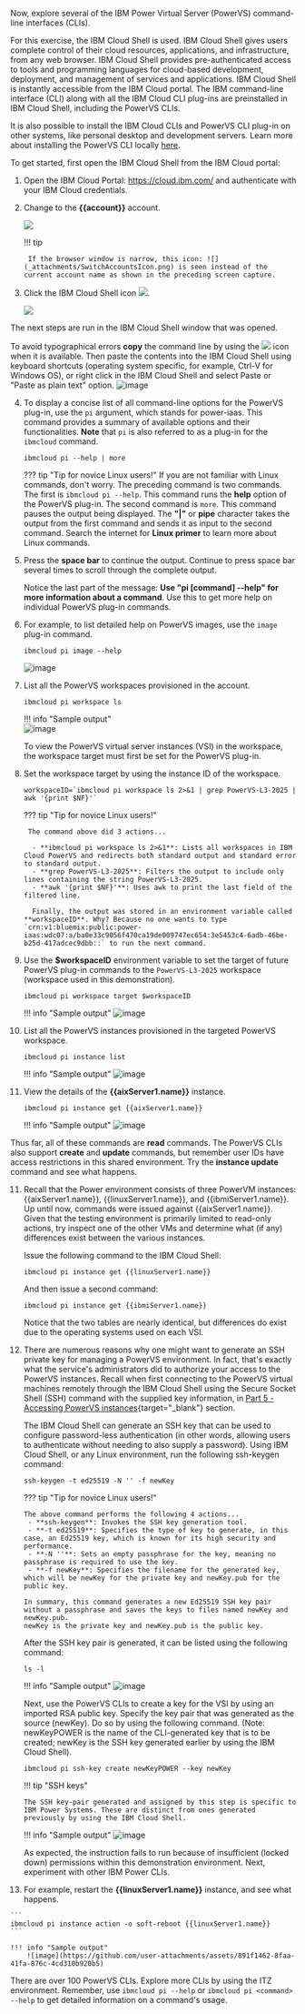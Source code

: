 Now, explore several of the IBM Power Virtual Server (PowerVS) command-line interfaces (CLIs). 

For this exercise, the IBM Cloud Shell is used. IBM Cloud Shell gives users complete control of their cloud resources, applications, and infrastructure, from any web browser. IBM Cloud Shell provides pre-authenticated access to tools and programming languages for cloud-based development, deployment, and management of services and applications. IBM Cloud Shell is instantly accessible from the IBM Cloud portal. The IBM command-line interface (CLI) along with all the IBM Cloud CLI plug-ins are preinstalled in IBM Cloud Shell, including the PowerVS CLIs.

It is also possible to install the IBM Cloud CLIs and PowerVS CLI plug-in on other systems, like personal desktop and development servers. Learn more about installing the PowerVS CLI locally <a href="https://cloud.ibm.com/docs/power-iaas?topic=power-iaas-power-iaas-cli-byb" target="_blank">here</a>.

To get started, first open the IBM Cloud Shell from the IBM Cloud portal:

1. Open the IBM Cloud Portal: <a href="https://cloud.ibm.com/" target="_blank">https://cloud.ibm.com/</a> and authenticate with your IBM Cloud credentials.
2. Change to the **{{account}}** account.

    ![](_attachments/SwitchAccounts-final.gif)

    !!! tip

        If the browser window is narrow, this icon: ![](_attachments/SwitchAccountsIcon.png) is seen instead of the current account name as shown in the preceding screen capture.

3. Click the IBM Cloud Shell icon ![](_attachments/CloudShellIcon.png).

    ![](_attachments/StartCloudShell-new.png)

The next steps are run in the IBM Cloud Shell window that was opened.

To avoid typographical errors **copy** the command line by using the ![](_attachments/CopyToClipboard.png) icon when it is available. Then paste the contents into the IBM Cloud Shell using keyboard shortcuts (operating system specific, for example, Ctrl-V for Windows OS), or right click in the IBM Cloud Shell and select Paste or "Paste as plain text" option.
   ![image](https://github.com/user-attachments/assets/5141d2d5-d679-4e11-9478-f913ac0ce731)


4. To display a concise list of all command-line options for the PowerVS plug-in, use the `pi` argument, which stands for power-iaas. This command provides a summary of available options and their functionalities. **Note** that `pi` is also referred to as a plug-in for the `ibmcloud` command.

    ```
    ibmcloud pi --help | more
    ```

    ??? tip "Tip for novice Linux users!"
        If you are not familiar with Linux commands, don't worry. The preceding command is two commands. The first is ```ibmcloud pi --help```. This command runs the **help** option of the PowerVS plug-in. The second command is ```more```. This command pauses the output being displayed. The **"|"** or **pipe** character takes the output from the first command and sends it as input to the second command. Search the internet for **Linux primer** to learn more about Linux commands.

5. Press the **space bar** to continue the output. Continue to press space bar several times to scroll through the complete output.

    Notice the last part of the message: **Use "pi [command] --help" for more information about a command**. Use this to get more help on individual PowerVS plug-in commands.

6. For example, to list detailed help on PowerVS images, use the `image` plug-in command.

    ```
    ibmcloud pi image --help
    ```

    ![image](https://github.com/user-attachments/assets/aae6a727-6a50-4505-acae-c5c71fd89104)

7. List all the PowerVS workspaces provisioned in the account.

    ```
    ibmcloud pi workspace ls
    ```

    !!! info "Sample output"        
        ![image](https://github.com/user-attachments/assets/e67e75a1-cf8e-41ea-b0dd-79d7092268e9)

    To view the PowerVS virtual server instances (VSI) in the workspace, the workspace target must first be set for the PowerVS plug-in.

9. Set the workspace target by using the instance ID of the workspace.

    ```
    workspaceID=`ibmcloud pi workspace ls 2>&1 | grep PowerVS-L3-2025 | awk '{print $NF}'`
    ```

    ??? tip "Tip for novice Linux users!"
   
        The command above did 3 actions...
   
         - **ibmcloud pi workspace ls 2>&1**: Lists all workspaces in IBM Cloud PowerVS and redirects both standard output and standard error to standard output.
         - **grep PowerVS-L3-2025**: Filters the output to include only lines containing the string PowerVS-L3-2025.
         - **awk '{print $NF}'**: Uses awk to print the last field of the filtered line.

         Finally, the output was stored in an environment variable called **workspaceID**. Why? Because no one wants to type `crn:v1:bluemix:public:power-iaas:wdc07:a/ba0e33c9056f470ca19de009747ec654:3e5453c4-6adb-46be-b25d-417adcec9dbb::` to run the next command.

11. Use the **$workspaceID** environment variable to set the target of future PowerVS plug-in commands to the `PowerVS-L3-2025` workspace (workspace used in this demonstration).

    ```
    ibmcloud pi workspace target $workspaceID
    ```

    !!! info "Sample output"
        ![image](https://github.com/user-attachments/assets/49421b17-b57c-4aae-9723-7912aaaac225)

12. List all the PowerVS instances provisioned in the targeted PowerVS workspace.

    ```
    ibmcloud pi instance list
    ```

    !!! info "Sample output"
        ![image](https://github.com/user-attachments/assets/2d590128-147a-48d9-a0d2-0fa815840cdf)

13. View the details of the **{{aixServer1.name}}** instance.

    ```
    ibmcloud pi instance get {{aixServer1.name}}
    ```

    !!! info "Sample output"
        ![image](https://github.com/user-attachments/assets/ac81bd36-0f30-4ccf-bba0-1ed42f5886c9)

Thus far, all of these commands are **read** commands. The PowerVS CLIs also support **create** and **update** commands, but remember user IDs have access restrictions in this shared environment. Try the **instance update** command and see what happens.

11. Recall that the Power environment consists of three PowerVM instances: {{aixServer1.name}}, {{linuxServer1.name}}, and {{ibmiServer1.name}}. Up until now, commands were issued against {{aixServer1.name}}. Given that the testing environment is primarily limited to read-only actions, try inspect one of the other VMs and determine what (if any) differences exist between the various instances.

    Issue the following command to the IBM Cloud Shell:
    ```
    ibmcloud pi instance get {{linuxServer1.name}}
    ```

    And then issue a second command:
    ```
    ibmcloud pi instance get {{ibmiServer1.name}}
    ```

    Notice that the two tables are nearly identical, but differences do exist due to the operating systems used on each VSI.

12. There are numerous reasons why one might want to generate an SSH private key for managing a PowerVS environment. In fact, that's exactly what the service's administrators did to authorize your access to the PowerVS instances. Recall when first connecting to the PowerVS virtual machines remotely through the IBM Cloud Shell using the Secure Socket Shell (SSH) command with the supplied key information, in [Part 5 - Accessing PowerVS instances](https://dpkshetty.github.io/TEST-SalesEnablement-PowerVS-L3/Part%205/02%20Access-instance/){target="_blank"} section.<br>

    The IBM Cloud Shell can generate an SSH key that can be used to configure password-less authentication (in other words, allowing users to authenticate without needing to also supply a password). Using IBM Cloud Shell, or any Linux environment, run the following ssh-keygen command:

    ```
    ssh-keygen -t ed25519 -N '' -f newKey
    ```

    ??? tip "Tip for novice Linux users!"

        The above command performs the following 4 actions...
         - **ssh-keygen**: Invokes the SSH key generation tool.
         - **-t ed25519**: Specifies the type of key to generate, in this case, an Ed25519 key, which is known for its high security and performance.
         - **-N ''**: Sets an empty passphrase for the key, meaning no passphrase is required to use the key.
         - **-f newKey**: Specifies the filename for the generated key, which will be newKey for the private key and newKey.pub for the public key.

        In summary, this command generates a new Ed25519 SSH key pair without a passphrase and saves the keys to files named newKey and newKey.pub.
        newKey is the private key and newKey.pub is the public key.

    After the SSH key pair is generated, it can be listed using the following command:

    ```
    ls -l
    ```

    !!! info "Sample output"
        ![image](https://github.com/user-attachments/assets/ef962a48-8db6-43f3-82fa-8f299cae8325)

    Next, use the PowerVS CLIs to create a key for the VSI by using an imported RSA public key. Specify the key pair that was generated as the source (newKey). Do so by using the following command. (Note: newKeyPOWER is the name of the CLI-generated key that is to be created; newKey is the SSH key generated earlier by using the IBM Cloud Shell).

    ```
    ibmcloud pi ssh-key create newKeyPOWER --key newKey
    ```

    !!! tip "SSH keys"
    
        The SSH key-pair generated and assigned by this step is specific to IBM Power Systems. These are distinct from ones generated previously by using the IBM Cloud Shell.

    !!! info "Sample output"
        ![image](https://github.com/user-attachments/assets/3b70ca06-1ba4-48e0-860c-5c97479fc6db)

    As expected, the instruction fails to run because of insufficient (locked down) permissions within this demonstration environment. Next, experiment with other IBM Power CLIs. 

14.  For example, restart the **{{linuxServer1.name}}** instance, and see what happens.

    ```
    ibmcloud pi instance action -o soft-reboot {{linuxServer1.name}}
    ```

    !!! info "Sample output"    
        ![image](https://github.com/user-attachments/assets/891f1462-8faa-41fa-876c-4cd310b920b5)

There are over 100 PowerVS CLIs. Explore more CLIs by using the ITZ environment. Remember, use ```ibmcloud pi --help``` or ```ibmcloud pi <command> --help``` to get detailed information on a command's usage.

